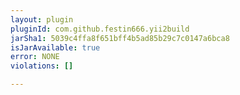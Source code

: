 ```yaml
---
layout: plugin
pluginId: com.github.festin666.yii2build
jarSha1: 5039c4ffa8f651bff4b5ad85b29c7c0147a6bca8
isJarAvailable: true
error: NONE
violations: []

---
```

